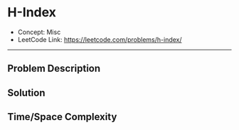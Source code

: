# H-Index

- Concept: Misc
- LeetCode Link: https://leetcode.com/problems/h-index/

---

## Problem Description

## Solution

## Time/Space Complexity

